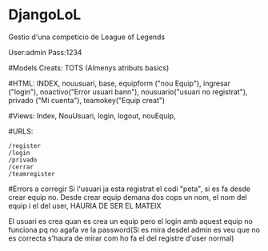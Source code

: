 # DjangoLoL
Gestio d'una competicio de League of Legends

User:admin
Pass:1234

#Models Creats:
  TOTS
  (Almenys atributs basics)

#HTML:
  INDEX, nouusuari, base, equipform ("nou Equip"), ingresar ("login"), noactivo("Error usuari bann"), nousuario("usuari no registrat"), privado ("Mi cuenta"), teamokey("Equip creat")
  
#Views:
  Index, NouUsuari, login, logout, nouEquip, 

#URLS:

	/register
	/login
	/privado
	/cerrar
	/teamregister
  
  
#Errors a corregir
Si l'usuari ja esta registrat el codi "peta", si es fa desde crear equip no.
Desde crear equip demana dos cops un nom, el nom del equip i el del user, HAURIA DE SER EL MATEIX

El usuari es crea quan es crea un equip pero el login amb aquest equip no funciona pq no agafa ve la password(Si es mira desdel admin es veu que no es correcta s'haura de mirar com ho fa el del registre d'user normal)